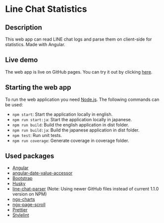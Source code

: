 # Line Chat Statistics

## Description

This web app can read LINE chat logs and parse them on client-side for statistics. Made with Angular.

## Live demo

The web app is live on GitHub pages. You can try it out by clicking [here](https://dricholm.github.io/line-chat-statistics).

## Starting the web app

To run the web application you need [Node.js](https://nodejs.org). The following commands can be used:

* `npm start`: Start the application locally in english.
* `npm run start:ja`: Start the application locally in japanese.
* `npm run build`: Build the english application in dist folder.
* `npm run build:ja`: Build the japanese application in dist folder.
* `npm test`: Run unit tests.
* `npm run coverage`: Generate coverage in coverage folder.

## Used packages

* [Angular](https://angular.io)
* [angular-date-value-accessor](https://github.com/johanneshoppe/angular-date-value-accessor)
* [Bootstrap](http://getbootstrap.com)
* [Husky](https://github.com/typicode/husky)
* [line-chat-parser](https://github.com/meyfa/line-chat-parser) (Note: Using newer GitHub files instead of current 1.1.0 version on NPM)
* [ngx-charts](https://github.com/swimlane/ngx-charts)
* [ngx-page-scroll](https://github.com/Nolanus/ngx-page-scroll)
* [Prettier](https://prettier.io)
* [Stylelint](https://stylelint.io)
